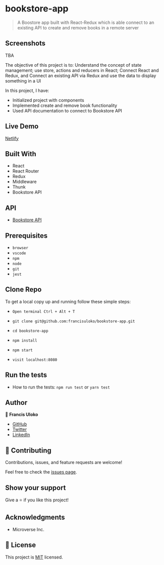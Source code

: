 # bookstore-app

> A Boostore app built with React-Redux which is able connect to an existing API to create and remove books in a remote server

## Screenshots
TBA

The objective of this project is to: Understand the concept of state management; use store, actions and reducers in React; Connect React and Redux, and Connect an existing API via Redux and use the data to display something in a UI

In this project, I have:

 - Initialized project with components
 - Implemented create and remove book functionality
 - Used API documentation to connect to Bookstore API

## Live Demo

[Netlify](https://deploy-preview-4--affectionate-feynman-2e3aae.netlify.app/)


## Built With

- React
- React Router
- Redux
- Middleware
- Thunk
- Bookstore API

## API 
- [Bookstore API](https://www.notion.so/Bookstore-API-51ea269061f849118c65c0a53e88a739)

## Prerequisites

- `browser`
- `vscode`
- `npm`
- `node`
- `git`
- `jest`

## Clone Repo

To get a local copy up and running follow these simple steps:

   - `Open terminal Ctrl + Alt + T`

   - `git clone git@github.com:francisuloko/bookstore-app.git`

   - `cd bookstore-app`

   - `npm install`

   - `npm start`

   - `visit localhost:8080`

## Run the tests

- How to run the tests: `npm run test` or `yarn test`
   

## Author

👤 **Francis Uloko**

- [GitHub](https://github.com/francisuloko)
- [Twitter](https://twitter.com/francisuloko)
- [LinkedIn](https://linkedin.com/in/francisuloko)


## 🤝 Contributing

Contributions, issues, and feature requests are welcome!

Feel free to check the [issues page](https://github.com/francisuloko/bookstore-app/issues).


## Show your support

Give a ⭐️ if you like this project!


## Acknowledgments

- Microverse Inc.

## 📝 License

This project is [MIT](https://mit-license.org/) licensed.
